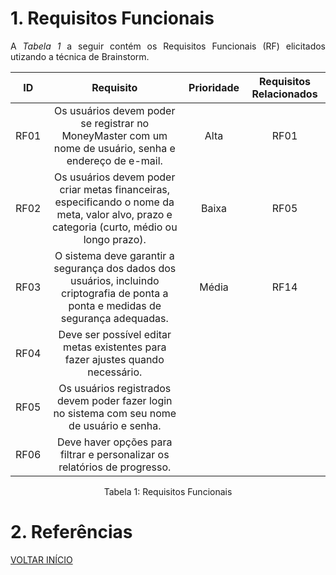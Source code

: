 # 1. Requisitos Funcionais

<p align="justify">A <i>Tabela 1</i> a seguir contém os Requisitos Funcionais (RF) elicitados utizando a técnica de Brainstorm.</p>

|  ID  |                                                                  Requisito                                                                  | Prioridade | Requisitos Relacionados |
| :--: | :-----------------------------------------------------------------------------------------------------------------------------------------: | :--------: | :---------------------: |
| RF01 |                   Os usuários devem poder se registrar no MoneyMaster com um nome de usuário, senha e endereço de e-mail.                   |    Alta    |          RF01           |
| RF02 | Os usuários devem poder criar metas financeiras, especificando o nome da meta, valor alvo, prazo e categoria (curto, médio ou longo prazo). |   Baixa    |          RF05           |
| RF03 |    O sistema deve garantir a segurança dos dados dos usuários, incluindo criptografia de ponta a ponta e medidas de segurança adequadas.    |   Média    |          RF14           |
| RF04 |                               Deve ser possível editar metas existentes para fazer ajustes quando necessário.                               |            |                         |
| RF05 |                         Os usuários registrados devem poder fazer login no sistema com seu nome de usuário e senha.                         |            |                         |
| RF06 |                                  Deve haver opções para filtrar e personalizar os relatórios de progresso.                                  |            |                         |

<div style="text-align: center">
<p>Tabela 1: Requisitos Funcionais</p>
</div>

# 2. Referências

<a href="../README.md">VOLTAR INÍCIO</a>
